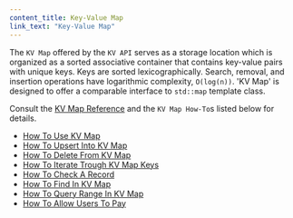 ```yaml
---
content_title: Key-Value Map
link_text: "Key-Value Map"
---
```


The `KV Map` offered by the `KV API` serves as a storage location which is organized as a sorted associative container that contains key-value pairs with unique keys. Keys are sorted lexicographically. Search, removal, and insertion operations have logarithmic complexity, `O(log(n))`. 'KV Map' is designed to offer a comparable interface to `std::map` template class.

Consult the [KV Map Reference](../../classeosio_1_1kv_1_1map/#class-eosiokvmap) and the `KV Map How-To`s listed below for details.

* [How To Use KV Map](./10_how-to-use-kv-map.md)
* [How To Upsert Into KV Map](./30_how-to-upsert-into-kv-map.md)
* [How To Delete From KV Map](./40_how-to-delete-from-kv-map.md)
* [How To Iterate Trough KV Map Keys](./50_how-to-iterate-kv-map.md)
* [How To Check A Record](./60_how-to-check-a-record-kv-map.md)
* [How To Find In KV Map](./70_how-to-find-in-kv-map.md)
* [How To Query Range In KV Map](./80_how-to-query-range-in-kv-map.md)
* [How To Allow Users To Pay](./90_how-to-allow-users-to-pay-kv-map.md)
